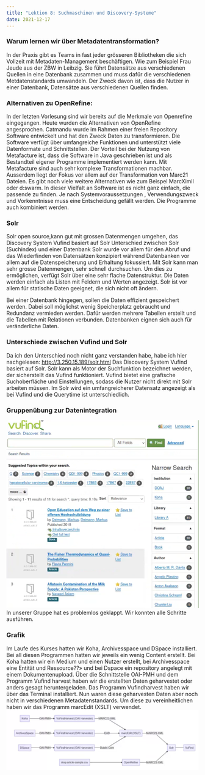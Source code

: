 ```yaml
---
title: "Lektion 8: Suchmaschinen und Discovery-Systeme"
date: 2021-12-17
---
```


### Warum lernen wir über Metadatentransformation?
In der Praxis gibt es Teams in fast jeder grösseren Bibliotheken die sich Vollzeit mit Metadaten-Management beschäftigen. Wie zum Beispiel Frau Jeude aus der ZBW in Leibzig. Sie führt Datensätze aus verschiedenen Quellen in eine Datenbank zusammen und muss dafür die verschiedenen Metdatenstandards umwandeln. Der Zweck davon ist, dass die Nutzer in einer Datenbank, Datensätze aus verschiedenen Quellen finden.

### Alternativen zu OpenRefine:
In der letzten Vorlesung sind wir bereits auf die Merkmale von Openrefine eingegangen. Heute wurden die Alternativen von OpenRefine angesprochen.
Catmandu wurde im Rahmen einer freien Repository Software entwickelt und hat den Zweck Daten zu transformieren. Die Software verfügt über umfangreiche Funktionen und unterstützt viele Datenformate und Schnittstellen.
Der Vorteil bei der Nutzung von Metafacture ist, dass die Software in Java geschrieben ist und als Bestandteil eigener Programme implementiert werden kann. Mit Metafacture sind auch sehr komplexe Transformationen machbar. Ausserdem liegt der Fokus vor allem auf der Transformation von Marc21 Dateien. Es gibt noch viele weitere Alternativen wie zum Beispel MarcXimil oder d:swarm. In dieser Vielfalt an Software ist es nicht ganz einfach, die passende zu finden. Je nach Systemvoraussetzungen , Verwendungszweck und Vorkenntnisse muss eine Entscheidung gefällt werden. Die Programme auch kombiniert werden.

### Solr
Solr open source,kann gut mit grossen Datenmengen umgehen, das Discovery System Vufind basiert auf Solr
Unterschied zwischen Solr (Suchindex) und einer Datenbank 
Solr wurde vor allem für den Abruf und das Wiederfinden von Datensätzen konzipiert während Datenbanken vor allem auf die Datenspeicherung und Erhaltung fokussiert. 
Mit Solr kann man sehr grosse Datenmengen, sehr schnell durchsuchen. Um dies zu ermöglichen, verfügt Solr über eine sehr flache Datenstruktur. Die Daten werden einfach als Listen mit Feldern und Werten angezeigt. Solr ist vor allem für statische Daten geeignet, die sich nicht oft ändern.

Bei einer Datenbank hingegen, sollen die Daten effizient gespeichert werden. Dabei soll möglichst wenig Speicherplatz gebraucht und Redundanz vermieden werden. Dafür werden mehrere Tabellen erstellt und die Tabellen mit Relationen verbunden. Datenbanken eignen sich auch für veränderliche Daten.

### Unterschiede zwischen Vufind und Solr
Da ich den Unterschied noch nicht ganz verstanden habe, habe ich hier nachgelesen: http://3.250.15.189/solr.html
Das Discovery System Vufind basiert auf Solr. Solr kann als Motor der Suchfunktion bezeichnet werden, der sicherstellt das Vufind funktioniert. Vufind bietet eine grafische Suchoberfläche und Einstellungen, sodass die Nutzer nicht direkt mit Solr arbeiten müssen. Im Solr wird ein umfangreicherer Datensatz angezeigt als bei Vufind und die Querytime ist unterschiedlich.

### Gruppenübung zur Datenintegration
![Resultate Vufind](https://raw.githubusercontent.com/slunz/Lerntagebuch-BAIN/master/pictures/resultate_vufind.png)
In unserer Gruppe hat es problemlos geklappt. Wir konnten alle Schritte ausführen.

### Grafik
Im Laufe des Kurses hatten wir Koha, Archivesspace und DSpace installiert. Bei all diesen Programmen hatten wir jeweils ein wenig Content erstellt. Bei Koha hatten wir ein Medium und einen Nutzer erstellt, bei Archivesspace eine Entität und Ressource??» und bei Dspace ein repository angelegt mit einem Dokumentenupload. Über die Schnittstelle OAI-PMH und dem Programm Vufind harvest haben wir die erstellten Daten geharvestet oder anders gesagt heruntergeladen. Das Programm Vufindharvest haben wir über das Terminal installiert. Nun waren diese geharvesten Daten aber noch nicht in verschiedenen Metadatenstandards. Um diese zu vereinheitlichen haben wir das Programm marcEdit (XSLT) verwendet.
![Grafik](https://raw.githubusercontent.com/slunz/Lerntagebuch-BAIN/master/pictures/Grafik.png)

